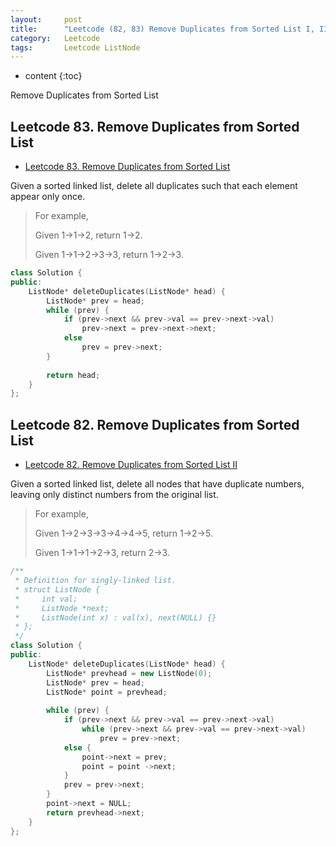 ```yaml
---
layout:     post
title:      "Leetcode (82, 83) Remove Duplicates from Sorted List I, II"
category:   Leetcode
tags:		Leetcode ListNode
---
```

* content
{:toc}

Remove Duplicates from Sorted List

## Leetcode 83. Remove Duplicates from Sorted List

* [Leetcode 83. Remove Duplicates from Sorted List](https://leetcode.com/problems/remove-duplicates-from-sorted-list/)

Given a sorted linked list, delete all duplicates such that each element appear only once.

> For example,
>
> Given 1->1->2, return 1->2.
>
> Given 1->1->2->3->3, return 1->2->3.

```cpp
class Solution {
public:
    ListNode* deleteDuplicates(ListNode* head) {
        ListNode* prev = head;
        while (prev) {
            if (prev->next && prev->val == prev->next->val)
                prev->next = prev->next->next;
            else
                prev = prev->next;
        }
        
        return head;
    }
};
```

## Leetcode 82. Remove Duplicates from Sorted List

* [Leetcode 82. Remove Duplicates from Sorted List II](https://leetcode.com/problems/remove-duplicates-from-sorted-list-ii/)

Given a sorted linked list, delete all nodes that have duplicate numbers, leaving only distinct numbers from the original list.

> For example,
>
> Given 1->2->3->3->4->4->5, return 1->2->5.
>
> Given 1->1->1->2->3, return 2->3.

```cpp
/**
 * Definition for singly-linked list.
 * struct ListNode {
 *     int val;
 *     ListNode *next;
 *     ListNode(int x) : val(x), next(NULL) {}
 * };
 */
class Solution {
public:
    ListNode* deleteDuplicates(ListNode* head) {
        ListNode* prevhead = new ListNode(0);
        ListNode* prev = head;
        ListNode* point = prevhead;
        
        while (prev) {
            if (prev->next && prev->val == prev->next->val)
                while (prev->next && prev->val == prev->next->val)
                    prev = prev->next;
            else {
                point->next = prev;
                point = point ->next;
            }
            prev = prev->next;
        }
        point->next = NULL;
        return prevhead->next;
    }
};
```